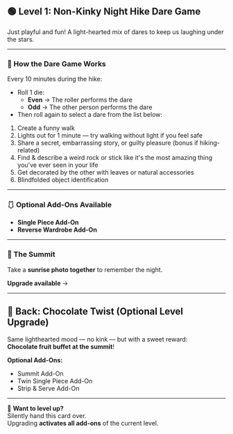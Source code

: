 ## 🟢 Level 1: Non-Kinky Night Hike Dare Game

Just playful and fun! A light-hearted mix of dares to keep us laughing under the stars.

---

### 🎲 How the Dare Game Works

Every 10 minutes during the hike:

- Roll 1 die:  
  - **Even** → The roller performs the dare  
  - **Odd** → The other person performs the dare  
- Then roll again to select a dare from the list below:

1. Create a funny walk  
2. Lights out for 1 minute — try walking without light if you feel safe  
3. Share a secret, embarrassing story, or guilty pleasure (bonus if hiking-related)  
4. Find & describe a weird rock or stick like it's the most amazing thing you've ever seen in your life 
5. Get decorated by the other with leaves or natural accessories  
6. Blindfolded object identification  

---

### 🩱 Optional Add-Ons Available

- **Single Piece Add-On**  
- **Reverse Wardrobe Add-On**

---

### 🌄 The Summit

Take a **sunrise photo together** to remember the night.  

**Upgrade available** →

---

## 🍫 Back: Chocolate Twist (Optional Level Upgrade)

Same lighthearted mood — no kink — but with a sweet reward:  
**Chocolate fruit buffet at the summit**!

**Optional Add-Ons:**

- Summit Add-On  
- Twin Single Piece Add-On  
- Strip & Serve Add-On

---

💌 **Want to level up?**  
Silently hand this card over.  
Upgrading **activates all add-ons** of the current level.  
